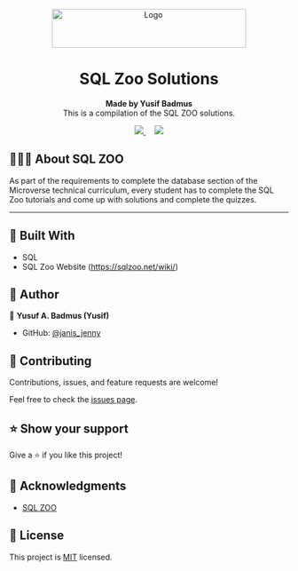 
<p align="center">
  <a href="https://github.com/jcy2704/oop-ruby">
    <img src="https://res.cloudinary.com/growsurf-prod/image/upload/v1582211139/production/gnysw2objzekbagrqiax.png" alt="Logo" width="350" height="70">
  </a>
</p>

<h1 align="center">SQL Zoo Solutions</h1>

<p align="center">
  <strong>Made by Yusif Badmus</strong>
  <br>
   This is a compilation of the SQL ZOO solutions.
</p>

<p align="center">
  <a href="https://github.com/ybadmus/SQL_ZOO/issues">
    <img src="https://img.shields.io/badge/REPORT%20A%20BUG-purple?style=for-the-badge">
  </a>
   ‎ ‎ ‎ ‎
  <a href="https://github.com/ybadmus/SQL_ZOO/issues">
    <img src="https://img.shields.io/badge/Request%20a%20feature-purple?style=for-the-badge">
  </a>
</p>



## 👩🏼‍💻 About SQL ZOO 

As part of the requirements to complete the database section of the Microverse technical curriculum, every student has to complete the SQL Zoo tutorials and come up with solutions and complete the quizzes.
<hr>



## 🔧 Built With

- SQL 
- SQL Zoo Website (https://sqlzoo.net/wiki/)


## 👥 Author

👤 **Yusuf A. Badmus (Yusif)**

- GitHub: [@janis_jenny](https://github.com/ybadmus)



## 🤝 Contributing

Contributions, issues, and feature requests are welcome!

Feel free to check the [issues page](https://github.com/janis-jenny/SQL-ZOO-Solutions/issues).



## ⭐ Show your support

Give a ⭐️ if you like this project!



## 📌 Acknowledgments

- [SQL ZOO](https://sqlzoo.net/wiki/)



## 📝 License

This project is [MIT](https://opensource.org/licenses/MIT) licensed.
